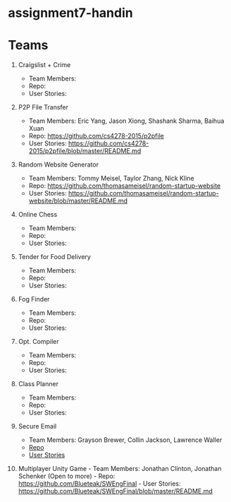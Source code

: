 # assignment7-handin

# Teams

 1. Craigslist + Crime
    - Team Members:  
    - Repo:
    - User Stories:

 2. P2P File Transfer
    - Team Members: Eric Yang, Jason Xiong, Shashank Sharma, Baihua Xuan
    - Repo: https://github.com/cs4278-2015/p2pfile
    - User Stories: https://github.com/cs4278-2015/p2pfile/blob/master/README.md

 3. Random Website Generator
    - Team Members: Tommy Meisel, Taylor Zhang, Nick Kline 
    - Repo: https://github.com/thomasameisel/random-startup-website
    - User Stories: https://github.com/thomasameisel/random-startup-website/blob/master/README.md

 4. Online Chess
    - Team Members:  
    - Repo:
    - User Stories:

 5. Tender for Food Delivery
    - Team Members:  
    - Repo:
    - User Stories:

 6. Fog Finder
    - Team Members:  
    - Repo:
    - User Stories:

 7. Opt. Compiler
    - Team Members:  
    - Repo:
    - User Stories:

 8. Class Planner
    - Team Members:  
    - Repo:
    - User Stories:

 9. Secure Email
    - Team Members: Grayson Brewer, Collin Jackson, Lawrence Waller
    - [Repo](https://github.com/cs4278-2015/SecureEmailing)
    - [User Stories](https://github.com/cs4278-2015/SecureEmailing/blob/master/userStories.md)

 10. Multiplayer Unity Game
    - Team Members: Jonathan Clinton, Jonathan Schenker (Open to more)
    - Repo: https://github.com/Blueteak/SWEngFinal
    - User Stories: https://github.com/Blueteak/SWEngFinal/blob/master/README.md
